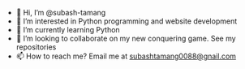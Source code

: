 - 👋 Hi, I’m @subash-tamang
- 👀 I’m interested in Python programming and website development
- 🌱 I’m currently learning Python
- 💞️ I’m looking to collaborate on my new conquering game. See my repositories
- 📫 How to reach me? Email me at subashtamang0088@gnail.com

<!---
subash-tamang/subash-tamang is a ✨ special ✨ repository because its `README.md` (this file) appears on your GitHub profile.
You can click the Preview link to take a look at your changes.
--->
